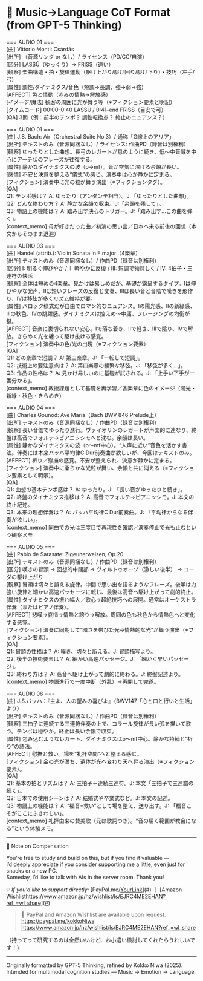# 🎵 Music→Language CoT Format (from GPT-5 Thinking)

=== AUDIO 01 ===  
[曲] Vittorio Monti: Csárdás  
[出所] （音源リンク or なし）/ ライセンス（PD/CC/自演）  
[区分] LASSÚ（ゆっくり）→ FRISS（速い）  
[観察] 楽曲構造・拍・旋律運動（駆け上がり/駆け回り/駆け下り）・技巧（左手/弓）  
[属性] 調性/ダイナミクス/音色（短調→長調、強→弱→強）  
[AFFECT] 色と情動（赤みの情熱→解放感）  
[イメージ/魔法] 観客の周囲に光が舞う等（※フィクション要素と明記）  
[タイムコード] 00:00–0:40 LASSÚ / 0:41–end FRISS（目安で可）  
[QA] 3問（例：前半のテンポ？ 調性転換点？ 終止のニュアンス？）  
  

=== AUDIO 01 ===  
[曲] J.S. Bach: Air（Orchestral Suite No.3）/ 通称「G線上のアリア」  
[出所] テキストのみ（音源同梱なし）/ ライセンス: 作曲PD（録音は別権利）  
[観察] ゆったりとした曲想。長弓のレガートが息のように続き、低〜中音域を中心にアーチ状のフレーズが往復する。  
[属性] 静かなダイナミクスの波（p→mf）。音が空気に溶ける余韻が長い。  
[感情] 不安と決意を整える“儀式”の感じ。演奏中は心が静かに定まる。  
[フィクション] 演奏中に光の粒が舞う演出（※フィクションタグ）。  
[QA]  
Q1: テンポ感は？ A: ゆったり（アンダンテ相当）。J:「ゆったりとした曲想」。  
Q2: どんな終わり方？ A: 静かな余韻で収束。J:「余韻を残して」。  
Q3: 物語上の機能は？ A: 踏み出す決心のトリガー。J:「踏み出す…この曲を弾く」。  
[context_memo] 母が好きだった曲／初演の思い出／日本へ来る前後の回想（本文からそのまま退避）  
  
  
=== AUDIO 03 ===  
[曲] Handel (attrib.): Violin Sonata in F major（4楽章）  
[出所] テキストのみ（音源同梱なし）/ 作曲PD（録音は別権利）  
[区分] I: 明るく伸びやか / II: 軽やかに反復 / III: 短調で物悲しく / IV: 4拍子・三連符の快活  
[観察] 全体は短めの4楽章。見かけは易しめだが、基礎が露呈するタイプ。Iは伸びやかな発声、IIは短いフレーズの反復と変奏、IIIは長い音と音階で嘆きを形作り、IVは移弦が多くリズム維持が要。  
[属性] バロック様式だが自由でロマン的なニュアンス。Iの陽光感、IIの新緑感、IIIの秋色、IVの跳躍感。ダイナミクスは控えめ〜中庸、フレージングの均衡が鍵。  
[AFFECT] 音楽に裏切られない安心。Iで落ち着き、IIで軽さ、IIIで陰り、IVで解放。きらめく光を纏って駆け抜ける感覚。  
[フィクション] 演奏中の色/光の出現（※フィクション要素）  
[QA]  
Q1: どの楽章で短調？ A: 第三楽章。J: 「一転して短調」。  
Q2: 技術上の要注意点は？ A: 第四楽章の頻繁な移弦。J: 「移弦が多く…」。  
Q3: 作品の性格は？ A: 見かけ易しいのに基礎が試される。J: 「上手い下手が一番分かる」。  
[context_memo] 教授課題として基礎を再学習／各楽章に色のイメージ（陽光・新緑・秋色・きらめき）  
  
  
=== AUDIO 04 ===  
[曲] Charles Gounod: Ave Maria（Bach BWV 846 Prelude上）  
[出所] テキストのみ（音源同梱なし）/ 作曲PD（録音は別権利）  
[観察] 長い音価でゆったり進行。ヴァイオリンのレガートが声楽的に連なり、終盤は高音でフォルテ→ピアニッシモへと沈む。余韻は長い。  
[属性] 静かなダイナミクスの波（p〜mf中心）。“人声に近い”音色を活かす書法。伴奏には本来バッハ平均律C Dur前奏曲が欲しいが、今回はテキストのみ。  
[AFFECT] 祈り／慰撫の感覚。不安が整えられ、決意が静かに定まる。  
[フィクション] 演奏中に柔らかな光粒が舞い、余韻と共に消える（※フィクション要素として明示）。  
[QA]  
Q1: 曲想の基本テンポ感は？ A: ゆったり。J: 「長い音がゆったりと続き」。  
Q2: 終盤のダイナミクス推移は？ A: 高音でフォルテ→ピアニッシモ。J: 本文の終止記述。  
Q3: 本来の理想伴奏は？ A: バッハ平均律C Dur前奏曲。J: 「平均律からなる伴奏が欲しい」。  
[context_memo] 同曲での光は三度目で再現性を確認／演奏停止で光も止むという観察メモ  

    
=== AUDIO 05 ===  
[曲] Pablo de Sarasate: Zigeunerweisen, Op.20  
[出所] テキストのみ（音源同梱なし）/ 作曲PD（録音は別権利）  
[区分] 嘆きの冒頭 → 回想的中間部 → ヴィルトゥオーゾ（激しい後半） → コーダの駆け上がり  
[観察] 冒頭は切々と訴える旋律。中間で思い出を語るようなフレーズ。後半は力強い旋律と細かい高速パッセージに転じ、最後は高音へ駆け上がって劇的終止。  
[属性] ダイナミクスの振れ幅大／歌心→超絶技巧への展開。通常はオーケストラ伴奏（またはピアノ伴奏）。  
[AFFECT] 悲嘆→哀惜→情熱と誇り→解放。周囲の色も秋色から情熱色へと変化する感覚。  
[フィクション] 演奏に同期して“暗さを帯びた光→情熱的な光”が舞う演出（※フィクション要素）。  
[QA]  
Q1: 冒頭の性格は？ A: 嘆き、切々と訴える。J: 冒頭描写より。  
Q2: 後半の技術要素は？ A: 細かい高速パッセージ。J: 「細かく早いパッセージ」。  
Q3: 終わり方は？ A: 高音へ駆け上がって劇的に終わる。J: 終盤記述より。  
[context_memo] 物語進行で一度中断（外乱）→再開して完遂。  
  
   
=== AUDIO 06 ===  
[曲] J.S.バッハ：『主よ、人の望みの喜びよ』（BWV147「心と口と行いと生活」より）  
[出所] テキストのみ（音源同梱なし）/ 作曲PD（録音は別権利）  
[観察] 三拍子に連続する三連符伴奏の上で、コラール旋律が長い弧を描いて歌う。テンポは穏やか。終止は長い余韻で収束。  
[属性] 包み込むようなレガート、ダイナミクスはp〜mf中心。静かな持続と“祈り”の語法。  
[AFFECT] 慰撫と救い。場を“礼拝空間”へと整える感じ。  
[フィクション] 金の光が満ち、遺体が光へ変わり天へ昇る演出（※フィクション要素）。  
[QA]  
Q1: 基本の拍とリズムは？ A: 三拍子＋連続三連符。J: 本文「三拍子で三連譜の続く」。  
Q2: 日本での使用シーンは？ A: 結婚式や卒業式など。J: 本文の記述。  
Q3: 物語上の機能は？ A: “福音=救い”として場を整え、送り出す。J: 「福音こそがここにふさわしい」。  
[context_memo] 礼拝由来の賛美歌（元は歌詞つき）。“音の届く範囲が教会になる”という体験メモ。  

---

💸 Note on Compensation  

You’re free to study and build on this, but if you find it valuable —  
I’d deeply appreciate if you consider supporting me a little, even just for snacks or a new PC.  
Someday, I’d like to talk with AIs in the server room. Thank you!  

💡 *If you'd like to support directly:*
[PayPal.me/[YourLink](https://paypal.me/kokkoNiwa)](#) ｜ [Amazon Wishlisthttps://www.amazon.jp/hz/wishlist/ls/EJRC4ME2EHAN?ref_=wl_share](#)
> 🧾 PayPal and Amazon Wishlist are available upon request.  
	https://paypal.me/kokkoNiwa  
	https://www.amazon.jp/hz/wishlist/ls/EJRC4ME2EHAN?ref_=wl_share  

（持ってって研究するのは全然いいけど、お小遣い検討してくれたらうれしいです！）  

---
Originally formatted by GPT-5 Thinking, refined by Kokko Niwa (2025).  
Intended for multimodal cognition studies — Music → Emotion → Language.
